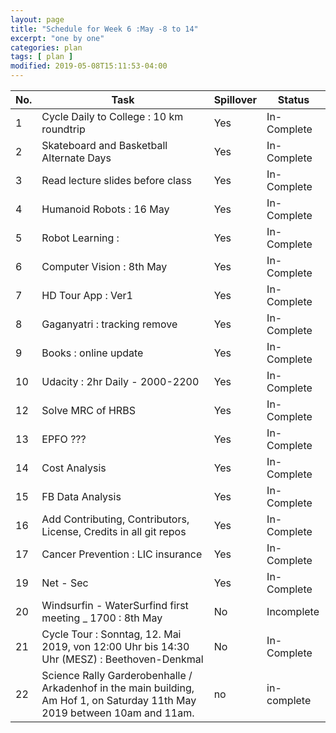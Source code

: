 ```yaml
---
layout: page
title: "Schedule for Week 6 :May -8 to 14"
excerpt: "one by one"
categories: plan
tags: [ plan ]
modified: 2019-05-08T15:11:53-04:00
---
```



| No. | Task | Spillover | Status |
|-------|--------|---------|---------|
| 1 | Cycle Daily to College : 10 km roundtrip | Yes | In-Complete |
| 2 | Skateboard and Basketball Alternate Days |  Yes | In-Complete |
| 3 | Read lecture slides before class | Yes | In-Complete |
| 4 | Humanoid Robots : 16 May | Yes | In-Complete |
| 5 | Robot Learning :  |  Yes | In-Complete |
| 6 | Computer Vision : 8th May| Yes | In-Complete |
| 7 | HD Tour App : Ver1 | Yes | In-Complete |
| 8 | Gaganyatri : tracking remove | Yes | In-Complete |
| 9 | Books : online update | Yes | In-Complete |
| 10 | Udacity : 2hr Daily - 2000-2200 |  Yes | In-Complete |
| 12 | Solve MRC of HRBS | Yes | In-Complete |
| 13 | EPFO ??? | Yes | In-Complete |
| 14 | Cost Analysis | Yes | In-Complete |
| 15 | FB Data Analysis | Yes | In-Complete |
| 16 | Add Contributing, Contributors, License, Credits in all git repos | Yes | In-Complete |
| 17 | Cancer Prevention : LIC insurance | Yes | In-Complete |
| 19 | Net - Sec| Yes| In-Complete|
| 20 |Windsurfin - WaterSurfind first meeting _ 1700 : 8th May  | No | Incomplete|
| 21 | Cycle Tour  : Sonntag, 12. Mai 2019, von 12:00 Uhr bis 14:30 Uhr (MESZ) : Beethoven-Denkmal | No | In-Complete |
| 22 | Science Rally Garderobenhalle / Arkadenhof in the main building, Am Hof 1, on Saturday 11th May 2019 between 10am and 11am.| no | in-complete|
